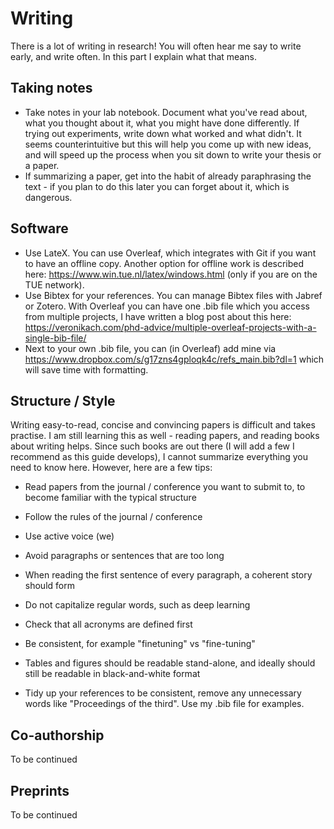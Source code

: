 # Writing

There is a lot of writing in research! You will often hear me say to write early, and write often. In this part I explain what that means. 

## Taking notes

* Take notes in your lab notebook. Document what you've read about, what you thought about it, what you might have done differently. If trying out experiments, write down what worked and what didn't. It seems counterintuitive but this will help you come up with new ideas, and will speed up the process when you sit down to write your thesis or a paper.
* If summarizing a paper, get into the habit of already paraphrasing the text - if you plan to do this later you can forget about it, which is dangerous.


## Software

* Use LateX. You can use Overleaf, which integrates with Git if you want to have an offline copy. Another option for offline work is described here: https://www.win.tue.nl/latex/windows.html (only if you are on the TUE network). 
* Use Bibtex for your references. You can manage Bibtex files with Jabref or Zotero. With Overleaf you can have one .bib file which you access from multiple projects, I have written a blog post about this here: https://veronikach.com/phd-advice/multiple-overleaf-projects-with-a-single-bib-file/
* Next to your own .bib file, you can (in Overleaf) add mine via https://www.dropbox.com/s/g17zns4gploqk4c/refs_main.bib?dl=1 which will save time with formatting. 


## Structure / Style

Writing easy-to-read, concise and convincing papers is difficult and takes practise. I am still learning this as well - reading papers, and reading books about writing helps. Since such books are out there (I will add a few I recommend as this guide develops), I cannot summarize everything you need to know here. However, here are a few tips: 

* Read papers from the journal / conference you want to submit to, to become familiar with the typical structure
* Follow the rules of the journal / conference
* Use active voice (we) 
* Avoid paragraphs or sentences that are too long
* When reading the first sentence of every paragraph, a coherent story should form

* Do not capitalize regular words, such as deep learning
* Check that all acronyms are defined first 
* Be consistent, for example "finetuning" vs "fine-tuning"
* Tables and figures should be readable stand-alone, and ideally should still be readable in black-and-white format
* Tidy up your references to be consistent, remove any unnecessary words like "Proceedings of the third". Use my .bib file for examples. 

## Co-authorship

To be continued

## Preprints

To be continued

